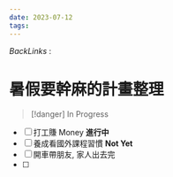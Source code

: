 ```yaml
---
date: 2023-07-12
tags: 
--- 
```

*BackLinks* : 
# 暑假要幹麻的計畫整理
> [!danger] In Progress
- [ ] 打工賺 Money **進行中**
- [ ] 養成看國外課程習慣 **Not Yet**
- [ ] 開車帶朋友, 家人出去完
- [ ] 